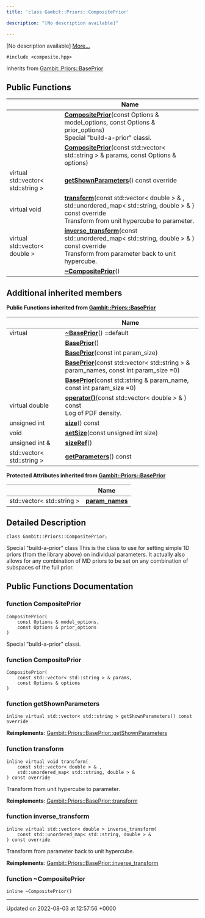 ```yaml
---
title: 'class Gambit::Priors::CompositePrior'

description: "[No description available]"

---
```









[No description available] [More...](#detailed-description)


`#include <composite.hpp>`

Inherits from [Gambit::Priors::BasePrior](/documentation/code/main/classes/classgambit_1_1priors_1_1baseprior/)

## Public Functions

|                | Name           |
| -------------- | -------------- |
| | **[CompositePrior](/documentation/code/main/classes/classgambit_1_1priors_1_1compositeprior/#function-compositeprior)**(const Options & model_options, const Options & prior_options)<br>Special "build-a-prior" classi.  |
| | **[CompositePrior](/documentation/code/main/classes/classgambit_1_1priors_1_1compositeprior/#function-compositeprior)**(const std::vector< std::string > & params, const Options & options) |
| virtual std::vector< std::string > | **[getShownParameters](/documentation/code/main/classes/classgambit_1_1priors_1_1compositeprior/#function-getshownparameters)**() const override |
| virtual void | **[transform](/documentation/code/main/classes/classgambit_1_1priors_1_1compositeprior/#function-transform)**(const std::vector< double > & , std::unordered_map< std::string, double > & ) const override<br>Transform from unit hypercube to parameter.  |
| virtual std::vector< double > | **[inverse_transform](/documentation/code/main/classes/classgambit_1_1priors_1_1compositeprior/#function-inverse-transform)**(const std::unordered_map< std::string, double > & ) const override<br>Transform from parameter back to unit hypercube.  |
| | **[~CompositePrior](/documentation/code/main/classes/classgambit_1_1priors_1_1compositeprior/#function-~compositeprior)**() |

## Additional inherited members

**Public Functions inherited from [Gambit::Priors::BasePrior](/documentation/code/main/classes/classgambit_1_1priors_1_1baseprior/)**

|                | Name           |
| -------------- | -------------- |
| virtual | **[~BasePrior](/documentation/code/main/classes/classgambit_1_1priors_1_1baseprior/#function-~baseprior)**() =default |
| | **[BasePrior](/documentation/code/main/classes/classgambit_1_1priors_1_1baseprior/#function-baseprior)**() |
| | **[BasePrior](/documentation/code/main/classes/classgambit_1_1priors_1_1baseprior/#function-baseprior)**(const int param_size) |
| | **[BasePrior](/documentation/code/main/classes/classgambit_1_1priors_1_1baseprior/#function-baseprior)**(const std::vector< std::string > & param_names, const int param_size =0) |
| | **[BasePrior](/documentation/code/main/classes/classgambit_1_1priors_1_1baseprior/#function-baseprior)**(const std::string & param_name, const int param_size =0) |
| virtual double | **[operator()](/documentation/code/main/classes/classgambit_1_1priors_1_1baseprior/#function-operator())**(const std::vector< double > & ) const<br>Log of PDF density.  |
| unsigned int | **[size](/documentation/code/main/classes/classgambit_1_1priors_1_1baseprior/#function-size)**() const |
| void | **[setSize](/documentation/code/main/classes/classgambit_1_1priors_1_1baseprior/#function-setsize)**(const unsigned int size) |
| unsigned int & | **[sizeRef](/documentation/code/main/classes/classgambit_1_1priors_1_1baseprior/#function-sizeref)**() |
| std::vector< std::string > | **[getParameters](/documentation/code/main/classes/classgambit_1_1priors_1_1baseprior/#function-getparameters)**() const |

**Protected Attributes inherited from [Gambit::Priors::BasePrior](/documentation/code/main/classes/classgambit_1_1priors_1_1baseprior/)**

|                | Name           |
| -------------- | -------------- |
| std::vector< std::string > | **[param_names](/documentation/code/main/classes/classgambit_1_1priors_1_1baseprior/#variable-param-names)**  |


## Detailed Description

```
class Gambit::Priors::CompositePrior;
```


Special "build-a-prior" class This is the class to use for setting simple 1D priors (from the library above) on individual parameters. It actually also allows for any combination of MD priors to be set on any combination of subspaces of the full prior. 

## Public Functions Documentation

### function CompositePrior

```
CompositePrior(
    const Options & model_options,
    const Options & prior_options
)
```

Special "build-a-prior" classi. 

### function CompositePrior

```
CompositePrior(
    const std::vector< std::string > & params,
    const Options & options
)
```


### function getShownParameters

```
inline virtual std::vector< std::string > getShownParameters() const override
```


**Reimplements**: [Gambit::Priors::BasePrior::getShownParameters](/documentation/code/main/classes/classgambit_1_1priors_1_1baseprior/#function-getshownparameters)


### function transform

```
inline virtual void transform(
    const std::vector< double > & ,
    std::unordered_map< std::string, double > & 
) const override
```

Transform from unit hypercube to parameter. 

**Reimplements**: [Gambit::Priors::BasePrior::transform](/documentation/code/main/classes/classgambit_1_1priors_1_1baseprior/#function-transform)


### function inverse_transform

```
inline virtual std::vector< double > inverse_transform(
    const std::unordered_map< std::string, double > & 
) const override
```

Transform from parameter back to unit hypercube. 

**Reimplements**: [Gambit::Priors::BasePrior::inverse_transform](/documentation/code/main/classes/classgambit_1_1priors_1_1baseprior/#function-inverse-transform)


### function ~CompositePrior

```
inline ~CompositePrior()
```


-------------------------------

Updated on 2022-08-03 at 12:57:56 +0000
